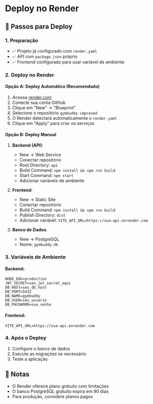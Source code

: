 # Deploy no Render

## 🚀 Passos para Deploy

### 1. Preparação
- ✅ Projeto já configurado com `render.yaml`
- ✅ API com `package.json` próprio
- ✅ Frontend configurado para usar variável de ambiente

### 2. Deploy no Render

#### Opção A: Deploy Automático (Recomendado)
1. Acesse [render.com](https://render.com)
2. Conecte sua conta GitHub
3. Clique em "New" → "Blueprint"
4. Selecione o repositório `gymbuddy-improved`
5. O Render detectará automaticamente o `render.yaml`
6. Clique em "Apply" para criar os serviços

#### Opção B: Deploy Manual
1. **Backend (API)**:
   - New → Web Service
   - Conectar repositório
   - Root Directory: `api`
   - Build Command: `npm install && npm run build`
   - Start Command: `npm start`
   - Adicionar variáveis de ambiente

2. **Frontend**:
   - New → Static Site
   - Conectar repositório
   - Build Command: `npm install && npm run build`
   - Publish Directory: `dist`
   - Adicionar variável: `VITE_API_URL=https://sua-api.onrender.com`

3. **Banco de Dados**:
   - New → PostgreSQL
   - Nome: `gymbuddy-db`

### 3. Variáveis de Ambiente

#### Backend:
```
NODE_ENV=production
JWT_SECRET=seu_jwt_secret_aqui
DB_HOST=seu_db_host
DB_PORT=5432
DB_NAME=gymbuddy
DB_USER=seu_usuario
DB_PASSWORD=sua_senha
```

#### Frontend:
```
VITE_API_URL=https://sua-api.onrender.com
```

### 4. Após o Deploy
1. Configure o banco de dados
2. Execute as migrações se necessário
3. Teste a aplicação

## 📝 Notas
- O Render oferece plano gratuito com limitações
- O banco PostgreSQL gratuito expira em 90 dias
- Para produção, considere planos pagos